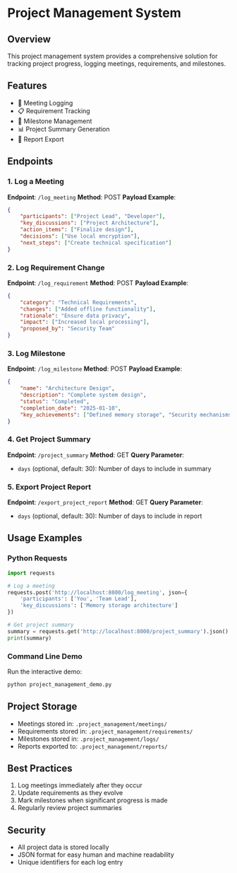 # Project Management System

## Overview
This project management system provides a comprehensive solution for tracking project progress, logging meetings, requirements, and milestones.

## Features
- 📅 Meeting Logging
- 📋 Requirement Tracking
- 🏁 Milestone Management
- 📊 Project Summary Generation
- 📁 Report Export

## Endpoints

### 1. Log a Meeting
**Endpoint**: `/log_meeting`
**Method**: POST
**Payload Example**:
```json
{
    "participants": ["Project Lead", "Developer"],
    "key_discussions": ["Project Architecture"],
    "action_items": ["Finalize design"],
    "decisions": ["Use local encryption"],
    "next_steps": ["Create technical specification"]
}
```

### 2. Log Requirement Change
**Endpoint**: `/log_requirement`
**Method**: POST
**Payload Example**:
```json
{
    "category": "Technical Requirements",
    "changes": ["Added offline functionality"],
    "rationale": "Ensure data privacy",
    "impact": ["Increased local processing"],
    "proposed_by": "Security Team"
}
```

### 3. Log Milestone
**Endpoint**: `/log_milestone`
**Method**: POST
**Payload Example**:
```json
{
    "name": "Architecture Design",
    "description": "Complete system design",
    "status": "Completed",
    "completion_date": "2025-01-10",
    "key_achievements": ["Defined memory storage", "Security mechanisms"]
}
```

### 4. Get Project Summary
**Endpoint**: `/project_summary`
**Method**: GET
**Query Parameter**: 
- `days` (optional, default: 30): Number of days to include in summary

### 5. Export Project Report
**Endpoint**: `/export_project_report`
**Method**: GET
**Query Parameter**:
- `days` (optional, default: 30): Number of days to include in report

## Usage Examples

### Python Requests
```python
import requests

# Log a meeting
requests.post('http://localhost:8000/log_meeting', json={
    'participants': ['You', 'Team Lead'],
    'key_discussions': ['Memory storage architecture']
})

# Get project summary
summary = requests.get('http://localhost:8000/project_summary').json()
print(summary)
```

### Command Line Demo
Run the interactive demo:
```bash
python project_management_demo.py
```

## Project Storage
- Meetings stored in: `.project_management/meetings/`
- Requirements stored in: `.project_management/requirements/`
- Milestones stored in: `.project_management/logs/`
- Reports exported to: `.project_management/reports/`

## Best Practices
1. Log meetings immediately after they occur
2. Update requirements as they evolve
3. Mark milestones when significant progress is made
4. Regularly review project summaries

## Security
- All project data is stored locally
- JSON format for easy human and machine readability
- Unique identifiers for each log entry
